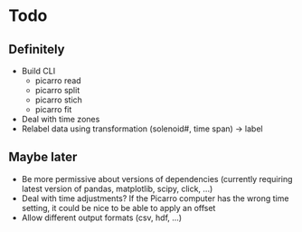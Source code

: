 # Todo

## Definitely
- Build CLI
  - picarro read
  - picarro split
  - picarro stich
  - picarro fit
- Deal with time zones
- Relabel data using transformation (solenoid#, time span) -> label

## Maybe later

- Be more permissive about versions of dependencies (currently requiring latest version of pandas, matplotlib, scipy, click, ...)
- Deal with time adjustments? If the Picarro computer has the wrong time setting, it could be nice to be able to apply an offset
- Allow different output formats (csv, hdf, ...)